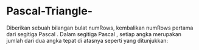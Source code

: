# Pascal-Triangle-
Diberikan sebuah bilangan bulat numRows, kembalikan numRows pertama dari segitiga Pascal .  Dalam segitiga Pascal , setiap angka merupakan jumlah dari dua angka tepat di atasnya seperti yang ditunjukkan:
